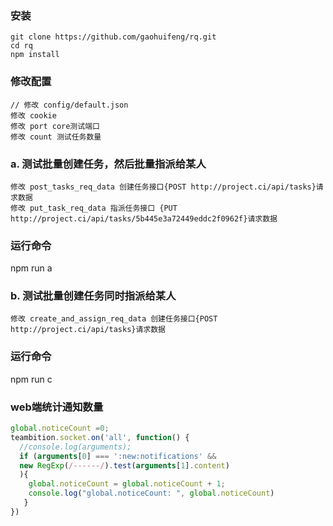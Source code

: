 ### 安装 
```
git clone https://github.com/gaohuifeng/rq.git
cd rq
npm install
```

### 修改配置
```
// 修改 config/default.json
修改 cookie
修改 port core测试端口
修改 count 测试任务数量
```

### a. 测试批量创建任务，然后批量指派给某人
```
修改 post_tasks_req_data 创建任务接口{POST http://project.ci/api/tasks}请求数据
修改 put_task_req_data 指派任务接口 {PUT http://project.ci/api/tasks/5b445e3a72449eddc2f0962f}请求数据
```
### 运行命令
npm run a

### b. 测试批量创建任务同时指派给某人
```
修改 create_and_assign_req_data 创建任务接口{POST http://project.ci/api/tasks}请求数据
```
### 运行命令
npm run c

### web端统计通知数量
```js
global.noticeCount =0; 
teambition.socket.on('all', function() {
  //console.log(arguments); 
  if (arguments[0] === ':new:notifications' && 
  new RegExp(/------/).test(arguments[1].content)
  ){
    global.noticeCount = global.noticeCount + 1; 
    console.log("global.noticeCount: ", global.noticeCount)
   } 
})
```
